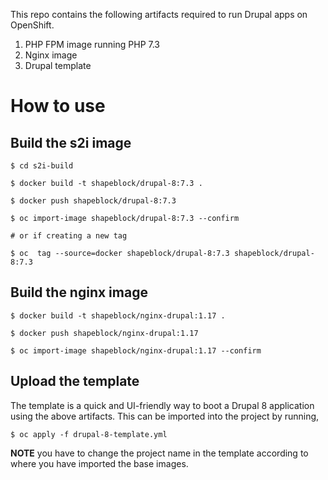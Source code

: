 This repo contains the following artifacts required to run Drupal apps on OpenShift.

1. PHP FPM image running PHP 7.3
2. Nginx image
3. Drupal template

# How to use

## Build the s2i image

```
$ cd s2i-build

$ docker build -t shapeblock/drupal-8:7.3 .

$ docker push shapeblock/drupal-8:7.3

$ oc import-image shapeblock/drupal-8:7.3 --confirm

# or if creating a new tag

$ oc  tag --source=docker shapeblock/drupal-8:7.3 shapeblock/drupal-8:7.3

```

## Build the nginx image

```
$ docker build -t shapeblock/nginx-drupal:1.17 .

$ docker push shapeblock/nginx-drupal:1.17

$ oc import-image shapeblock/nginx-drupal:1.17 --confirm

```

## Upload the template

The template is a quick and UI-friendly way to boot a Drupal 8 application using the above artifacts. This can be imported into the project by running,

```
$ oc apply -f drupal-8-template.yml
```

**NOTE** you have to change the project name in the template according to where you have imported the base images.

